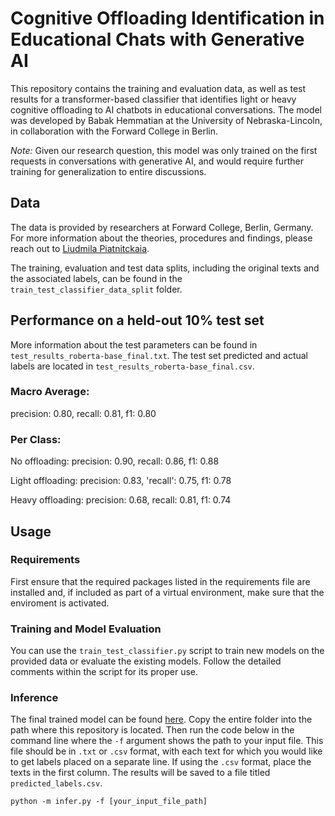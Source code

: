 # Cognitive Offloading Identification in Educational Chats with Generative AI

This repository contains the training and evaluation data, as well as test results for a transformer-based classifier that identifies light or heavy cognitive offloading to AI chatbots in educational conversations. The model was developed by Babak Hemmatian at the University of Nebraska-Lincoln, in collaboration with the Forward College in Berlin.

*Note:* Given our research question, this model was only trained on the first requests in conversations with generative AI, and would require further training for generalization to entire discussions.

## Data
The data is provided by researchers at Forward College, Berlin, Germany. For more information about the theories, procedures and findings, please reach out to [Liudmila Piatnitckaia](mailto:liudmila.piatnitckaia@forward-college.eu).

The training, evaluation and test data splits, including the original texts and the associated labels, can be found in the ```train_test_classifier_data_split``` folder. 

## Performance on a held-out 10% test set

More information about the test parameters can be found in ```test_results_roberta-base_final.txt```. The test set predicted and actual labels are located in ```test_results_roberta-base_final.csv```.

### Macro Average:
precision: 0.80, recall: 0.81, f1: 0.80

### Per Class: 
No offloading: 
precision: 0.90, recall: 0.86, f1: 0.88

Light offloading: 
precision: 0.83, 'recall': 0.75, f1: 0.78

Heavy offloading:
precision: 0.68, recall: 0.81, f1: 0.74

## Usage

### Requirements
First ensure that the required packages listed in the requirements file are installed and, if included as part of a virtual environment, make sure that the enviroment is activated.

### Training and Model Evaluation
You can use the ```train_test_classifier.py``` script to train new models on the provided data or evaluate the existing models. Follow the detailed comments within the script for its proper use.

### Inference
The final trained model can be found [here](https://drive.google.com/drive/u/0/folders/11ljkn5eeM3fBzwiAS1IDLkPUmUp40oXx). Copy the entire folder into the path where this repository is located. Then run the code below in the command line where the ```-f``` argument shows the path to your input file. This file should be in ```.txt``` or ```.csv``` format, with each text for which you would like to get labels placed on a separate line. If using the ```.csv``` format, place the texts in the first column. The results will be saved to a file titled ```predicted_labels.csv```.
```
python -m infer.py -f [your_input_file_path]
```
